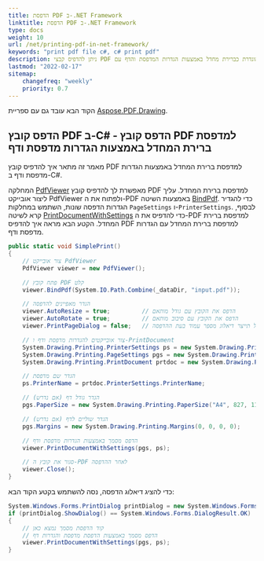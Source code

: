 ```yaml
---
title: הדפסת PDF ב-.NET Framework
linktitle: הדפסת PDF ב-.NET Framework
type: docs
weight: 10
url: /net/printing-pdf-in-net-framework/
keywords: "print pdf file c#, c# print pdf"
description: ניתן להדפיס קבצי PDF למדפסת המוגדרת כברירת מחדל באמצעות הגדרות המדפסת והדף עם C#.
lastmod: "2022-02-17"
sitemap:
    changefreq: "weekly"
    priority: 0.7
---
```

<script type="application/ld+json">
{
    "@context": "https://schema.org",
    "@type": "TechArticle",
    "headline": "הדפסת PDF ב-.NET Framework",
    "alternativeHeadline": "כיצד להדפיס PDF ב-.NET Framework",
    "author": {
        "@type": "Person",
        "name":"Anastasiia Holub",
        "givenName": "Anastasiia",
        "familyName": "Holub",
        "url":"https://www.linkedin.com/in/anastasiia-holub-750430225/"
    },
    "genre": "יצירת מסמכי PDF",
    "keywords": "pdf, c#, pdf in .NET Framework",
    "wordcount": "302",
    "proficiencyLevel":"מתחיל",
    "publisher": {
        "@type": "Organization",
        "name": "צוות מסמכי Aspose.PDF",
        "url": "https://products.aspose.com/pdf",
        "logo": "https://www.aspose.cloud/templates/aspose/img/products/pdf/aspose_pdf-for-net.svg",
        "alternateName": "Aspose",
        "sameAs": [
            "https://facebook.com/aspose.pdf/",
            "https://twitter.com/asposepdf",
            "https://www.youtube.com/channel/UCmV9sEg_QWYPi6BJJs7ELOg/featured",
            "https://www.linkedin.com/company/aspose",
            "https://stackoverflow.com/questions/tagged/aspose",
            "https://aspose.quora.com/",
            "https://aspose.github.io/"
        ],
        "contactPoint": [
            {
                "@type": "ContactPoint",
                "telephone": "+1 903 306 1676",
                "contactType": "sales",
                "areaServed": "US",
                "availableLanguage": "en"
            },
            {
                "@type": "ContactPoint",
                "telephone": "+44 141 628 8900",
                "contactType": "sales",
                "areaServed": "GB",
                "availableLanguage": "en"
            },
            {
                "@type": "ContactPoint",
                "telephone": "+61 2 8006 6987",
                "contactType": "sales",
                "areaServed": "AU",
                "availableLanguage": "en"
            }
        ]
    },
    "url": "/net/printing-pdf-in-net-framework/",
    "mainEntityOfPage": {
        "@type": "WebPage",
        "@id": "/net/printing-pdf-in-net-framework/"
    },
    "dateModified": "2022-02-04",
    "description": "ניתן להדפיס קבצי PDF למדפסת המוגדרת כברירת מחדל באמצעות הגדרות המדפסת והדף עם C#."
}
</script>
הקוד הבא עובד גם עם ספריית [Aspose.PDF.Drawing](/pdf/net/drawing/).

## **הדפס קובץ PDF ב-C# - הדפס קובץ PDF למדפסת ברירת המחדל באמצעות הגדרות מדפסת ודף**

מאמר זה מתאר איך להדפיס קובץ PDF למדפסת ברירת המחדל באמצעות הגדרות מדפסת ודף ב-C#.

המחלקה [PdfViewer](https://reference.aspose.com/pdf/net/aspose.pdf.facades/pdfviewer) מאפשרת לך להדפיס קובץ PDF למדפסת ברירת המחדל. עליך ליצור אובייקט PdfViewer ולפתוח את ה-PDF באמצעות השיטה [BindPdf](https://reference.aspose.com/pdf/net/aspose.pdf.facades.pdfviewer/bindpdf/methods/2). כדי להגדיר הגדרות הדפסה שונות, השתמש במחלקות `PageSettings` ו-`PrinterSettings`. לבסוף, קרא לשיטה [PrintDocumentWithSettings](https://reference.aspose.com/pdf/net/aspose.pdf.facades/pdfviewer/methods/printdocumentwithsettings) כדי להדפיס את ה-PDF למדפסת ברירת המחדל. הקטע הבא מראה איך להדפיס PDF למדפסת ברירת המחדל עם הגדרות מדפסת ודף.

```csharp
public static void SimplePrint()
{
    // צור אובייקט PdfViewer
    PdfViewer viewer = new PdfViewer();

    // פתח קובץ PDF קלט
    viewer.BindPdf(System.IO.Path.Combine(_dataDir, "input.pdf"));

    // הגדר מאפיינים להדפסה
    viewer.AutoResize = true;         // הדפס את הקובץ עם גודל מותאם
    viewer.AutoRotate = true;         // הדפס את הקובץ עם סיבוב מותאם
    viewer.PrintPageDialog = false;   // אל תייצר דיאלוג מספר עמוד בעת ההדפסה

    // צור אובייקטים להגדרות מדפסת ודף ו-PrintDocument
    System.Drawing.Printing.PrinterSettings ps = new System.Drawing.Printing.PrinterSettings();
    System.Drawing.Printing.PageSettings pgs = new System.Drawing.Printing.PageSettings();
    System.Drawing.Printing.PrintDocument prtdoc = new System.Drawing.Printing.PrintDocument();

    // הגדר שם מדפסת
    ps.PrinterName = prtdoc.PrinterSettings.PrinterName;

    // הגדר גודל דף (אם נדרש)
    pgs.PaperSize = new System.Drawing.Printing.PaperSize("A4", 827, 1169);

    // הגדר שוליים לדף (אם נדרש)
    pgs.Margins = new System.Drawing.Printing.Margins(0, 0, 0, 0);

    // הדפס מסמך באמצעות הגדרות מדפסת ודף
    viewer.PrintDocumentWithSettings(pgs, ps);

    // סגור את קובץ ה-PDF לאחר ההדפסה
    viewer.Close();
}
```
כדי להציג דיאלוג הדפסה, נסה להשתמש בקטע הקוד הבא:

```csharp
System.Windows.Forms.PrintDialog printDialog = new System.Windows.Forms.PrintDialog();
if (printDialog.ShowDialog() == System.Windows.Forms.DialogResult.OK)
{
    // קוד הדפסת מסמך נמצא כאן
    // הדפס מסמך באמצעות הדפסת מדפסת והגדרות דף
    viewer.PrintDocumentWithSettings(pgs, ps);
}
```

<script type="application/ld+json">
{
    "@context": "http://schema.org",
    "@type": "SoftwareApplication",
    "name": "Aspose.PDF for .NET Library",
    "image": "https://www.aspose.cloud/templates/aspose/img/products/pdf/aspose_pdf-for-net.svg",
    "url": "https://www.aspose.com/",
    "publisher": {
        "@type": "Organization",
        "name": "Aspose.PDF",
        "url": "https://products.aspose.com/pdf",
        "logo": "https://www.aspose.cloud/templates/aspose/img/products/pdf/aspose_pdf-for-net.svg",
        "alternateName": "Aspose",
        "sameAs": [
            "https://facebook.com/aspose.pdf/",
            "https://twitter.com/asposepdf",
            "https://www.youtube.com/channel/UCmV9sEg_QWYPi6BJJs7ELOg/featured",
            "https://www.linkedin.com/company/aspose",
            "https://stackoverflow.com/questions/tagged/aspose",
            "https://aspose.quora.com/",
            "https://aspose.github.io/"
        ],
        "contactPoint": [
            {
                "@type": "ContactPoint",
                "telephone": "+1 903 306 1676",
                "contactType": "מכירות",
                "areaServed": "US",
                "availableLanguage": "en"
            },
            {
                "@type": "ContactPoint",
                "telephone": "+44 141 628 8900",
                "contactType": "מכירות",
                "areaServed": "GB",
                "availableLanguage": "en"
            },
            {
                "@type": "ContactPoint",
                "telephone": "+61 2 8006 6987",
                "contactType": "מכירות",
                "areaServed": "AU",
                "availableLanguage": "en"
            }
        ]
    },
    "offers": {
        "@type": "Offer",
        "price": "1199",
        "priceCurrency": "USD"
    },
    "applicationCategory": "ספריית עיבוד PDF ל-.NET",
    "downloadUrl": "https://www.nuget.org/packages/Aspose.PDF/",
    "operatingSystem": "Windows, MacOS, Linux",
    "screenshot": "https://docs.aspose.com/pdf/net/create-pdf-document/screenshot.png",
    "softwareVersion": "2022.1",
    "aggregateRating": {
        "@type": "AggregateRating",
        "ratingValue": "5",
        "ratingCount": "16"
    }
}
</script>


